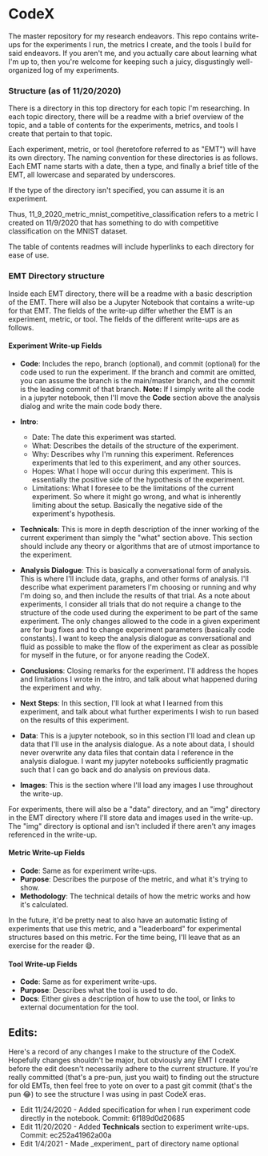 # CodeX

The master repository for my research endeavors.  This repo contains write-ups 
for the experiments I run, the metrics I create, and the tools I build for said endeavors.  If you 
aren't me, and you actually care about learning what I'm up to, then you're welcome for keeping 
such a juicy, disgustingly well-organized log of my experiments.

### Structure (as of 11/20/2020)
There is a directory in this top directory for each topic I'm researching.  In each topic 
directory, there will be a readme with a brief overview of the topic, and a table of 
contents for the experiments, metrics, and tools I create that pertain to that topic.

Each experiment, metric, or tool (heretofore referred to as "EMT") will have its own 
directory.  The naming convention for these directories is as follows.  Each EMT 
name starts with a date, then a type, and finally a brief title of the EMT, all 
lowercase and separated by underscores.

If the type of the directory isn't specified, you can assume it is an experiment.

Thus, 11_9_2020_metric_mnist_competitive_classification refers to a metric I created on 
11/9/2020 that has something to do with competitive classification on the MNIST dataset.

The table of contents readmes will include hyperlinks to each directory for ease of use.

### EMT Directory structure
Inside each EMT directory, there will be a readme with a basic description of the 
EMT.  There will also be a Jupyter Notebook that contains a write-up for that EMT.  The fields
of the write-up differ whether the EMT is an experiment, metric, or tool.  The fields of the 
different write-ups are as follows.

#### Experiment Write-up Fields
* **Code**: Includes the repo, branch (optional), and commit (optional) for the code used to run
the experiment.  If the branch and commit are omitted, you can assume the branch is the main/master branch, and 
the commit is the leading commit of that branch.  **Note:** If I simply write all the code in a jupyter
notebook, then I'll move the **Code** section above the analysis dialog and write the main code body
there. 

* **Intro**: 
    * Date: The date this experiment was started.
    * What: Describes the details of the structure of the experiment.
    * Why: Describes why I'm running this experiment. References experiments that led
    to this experiment, and any other sources.  
    * Hopes: What I hope will occur during this experiment.  This is essentially the positive
    side of the hypothesis of the experiment. 
    * Limitations: What I foresee to be the limitations of the current experiment.  So where it
    might go wrong, and what is inherently limiting about the setup.  Basically the negative side of the 
    experiment's hypothesis.
    
* **Technicals**: This is more in depth description of the inner working of the current experiment than simply
the "what" section above.  This section should include any theory or algorithms that are of utmost 
importance to the experiment.  
    
* **Analysis Dialogue**: This is basically a conversational form of analysis.  This is where I'll
include data, graphs, and other forms of analysis.  I'll describe what experiment parameters I'm choosing or running
and why I'm doing so, and then include the results of that trial.  As a note about experiments, I consider 
all trials that do not require a change to the structure of the code used during the experiment to be
part of the same experiment.  The only changes allowed to the code in a given experiment are
for bug fixes and to change experiment parameters (basically code constants).  I want to keep the
analysis dialogue as conversational and fluid as possible to make the flow of the experiment as 
clear as possible for myself in the future, or for anyone reading the CodeX.  

* **Conclusions**: Closing remarks for the experiment.  I'll address the hopes and limitations I
wrote in the intro, and talk about what happened during the experiment and why.

* **Next Steps**: In this section, I'll look at what I learned from this experiment, and talk
about what further experiments I wish to run based on the results of this experiment.

* **Data**: This is a jupyter notebook, so in this section I'll load and clean up data that I'll
use in the analysis dialogue. As a note about data, I should never overwrite any data files that 
contain data I reference in the analysis dialogue.  I want my jupyter notebooks sufficiently pragmatic 
such that I can go back and do analysis on previous data.

* **Images**: This is the section where I'll load any images I use throughout the write-up.

For experiments, there will also be a "data" directory, and an "img" directory in the EMT directory
where I'll store data and images used in the write-up.  The "img" directory is optional and isn't included
if there aren't any images referenced in the write-up.

#### Metric Write-up Fields

* **Code**: Same as for experiment write-ups.
* **Purpose**: Describes the purpose of the metric, and what it's trying to show. 
* **Methodology**: The technical details of how the metric works and how it's calculated.

In the future, it'd be pretty neat to also have an automatic listing of experiments that use
this metric, and a "leaderboard" for experimental structures based on this metric.  For the
time being, I'll leave that as an exercise for the reader 😄.

#### Tool Write-up Fields

* **Code**: Same as for experiment write-ups.
* **Purpose**: Describes what the tool is used to do.
* **Docs**: Either gives a description of how to use the tool, or links to external documentation
for the tool.

## Edits:
Here's a record of any changes I make to the structure of the CodeX.  Hopefully changes shouldn't
be major, but obviously any EMT I create before the edit doesn't necessarily adhere to the current
structure.  If you're really committed (that's a pre-pun, just you wait) to finding out the structure 
for old EMTs, then feel free to yote on over to a past git commit (that's the pun 😂) to see the structure I
was using in past CodeX eras.

* Edit 11/24/2020 - Added specification for when I run experiment code directly in the notebook. Commit: 6f189d0d20685 
* Edit 11/20/2020 - Added **Technicals** section to experiment write-ups. Commit: ec252a41962a00a
* Edit 1/4/2021 - Made \_experiment\_ part of directory name optional
